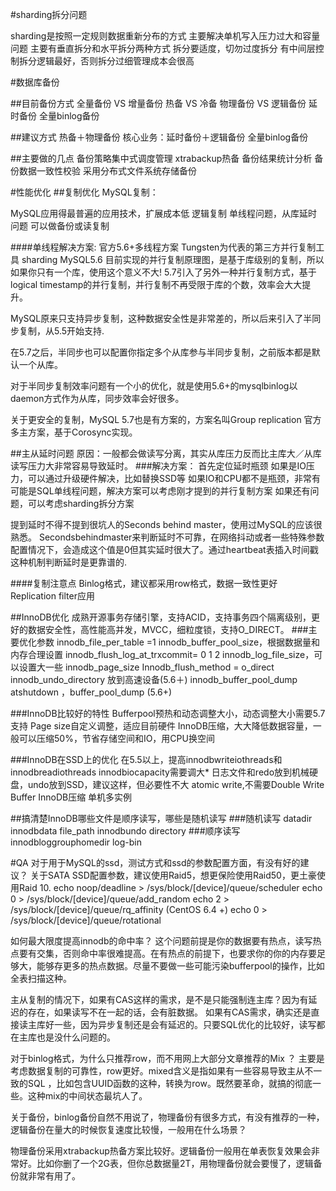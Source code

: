 #sharding拆分问题

sharding是按照一定规则数据重新分布的方式
主要解决单机写入压力过大和容量问题
主要有垂直拆分和水平拆分两种方式
拆分要适度，切勿过度拆分
有中间层控制拆分逻辑最好，否则拆分过细管理成本会很高


#数据库备份

##目前备份方式
全量备份 VS 增量备份
热备 VS 冷备
物理备份 VS 逻辑备份
延时备份
全量binlog备份

##建议方式
热备＋物理备份
核心业务：延时备份＋逻辑备份
全量binlog备份

##主要做的几点
备份策略集中式调度管理
xtrabackup热备
备份结果统计分析
备份数据一致性校验
采用分布式文件系统存储备份


#性能优化
##复制优化
MySQL复制：

MySQL应用得最普遍的应用技术，扩展成本低
逻辑复制
单线程问题，从库延时问题
可以做备份或读复制

####单线程解决方案:
官方5.6+多线程方案
Tungsten为代表的第三方并行复制工具
sharding
MySQL5.6
目前实现的并行复制原理图，是基于库级别的复制，所以如果你只有一个库，使用这个意义不大!
5.7引入了另外一种并行复制方式，基于logical
timestamp的并行复制，并行复制不再受限于库的个数，效率会大大提升。

MySQL原来只支持异步复制，这种数据安全性是非常差的，所以后来引入了半同步复制，从5.5开始支持.

在5.7之后，半同步也可以配置你指定多个从库参与半同步复制，之前版本都是默认一个从库。

对于半同步复制效率问题有一个小的优化，就是使用5.6+的mysqlbinlog以daemon方式作为从库，同步效率会好很多。

关于更安全的复制，MySQL 5.7也是有方案的，方案名叫Group replication
官方多主方案，基于Corosync实现。

##主从延时问题
原因：一般都会做读写分离，其实从库压力反而比主库大／从库读写压力大非常容易导致延时。
###解决方案：
首先定位延时瓶颈
如果是IO压力，可以通过升级硬件解决，比如替换SSD等
如果IO和CPU都不是瓶颈，非常有可能是SQL单线程问题，解决方案可以考虑刚才提到的并行复制方案
如果还有问题，可以考虑sharding拆分方案

提到延时不得不提到很坑人的Seconds behind master，使用过MySQL的应该很熟悉。
Secondsbehindmaster来判断延时不可靠，在网络抖动或者一些特殊参数配置情况下，会造成这个值是0但其实延时很大了。通过heartbeat表插入时间戳这种机制判断延时是更靠谱的.

####复制注意点
Binlog格式，建议都采用row格式，数据一致性更好
Replication filter应用

##InnoDB优化
成熟开源事务存储引擎，支持ACID，支持事务四个隔离级别，更好的数据安全性，高性能高并发，MVCC，细粒度锁，支持O_DIRECT。
###主要优化参数
innodb_file_per_table =1
innodb_buffer_pool_size，根据数据量和内存合理设置
innodb_flush_log_at_trxcommit= 0 1 2
innodb_log_file_size，可以设置大一些
innodb_page_size
Innodb_flush_method = o_direct
innodb_undo_directory 放到高速设备(5.6＋)
innodb_buffer_pool_dump
atshutdown ，buffer_pool_dump (5.6+)

###InnoDB比较好的特性
Bufferpool预热和动态调整大小，动态调整大小需要5.7支持
Page size自定义调整，适应目前硬件
InnoDB压缩，大大降低数据容量，一般可以压缩50%，节省存储空间和IO，用CPU换空间

###InnoDB在SSD上的优化
在5.5以上，提高innodbwriteiothreads和innodbreadiothreads
innodbiocapacity需要调大*
日志文件和redo放到机械硬盘，undo放到SSD，建议这样，但必要性不大
atomic write,不需要Double Write Buffer
InnoDB压缩
单机多实例

##搞清楚InnoDB哪些文件是顺序读写，哪些是随机读写
###随机读写
datadir
innodbdata file_path
innodbundo directory
###顺序读写
innodbloggrouphomedir
log-bin

#QA
对于用于MySQL的ssd，测试方式和ssd的参数配置方面，有没有好的建议？
关于SATA SSD配置参数，建议使用Raid5，想更保险使用Raid50，更土豪使用Raid 10.
echo noop/deadline > /sys/block/[device]/queue/scheduler
echo 0 > /sys/block/[device]/queue/add_random
echo 2 > /sys/block/[device]/queue/rq_affinity (CentOS 6.4 +)
echo 0 > /sys/block/[device]/queue/rotational

如何最大限度提高innodb的命中率？
这个问题前提是你的数据要有热点，读写热点要有交集，否则命中率很难提高。在有热点的前提下，也要求你的你的内存要足够大，能够存更多的热点数据。尽量不要做一些可能污染bufferpool的操作，比如全表扫描这种。

主从复制的情况下，如果有CAS这样的需求，是不是只能强制连主库？因为有延迟的存在，如果读写不在一起的话，会有脏数据。
如果有CAS需求，确实还是直接读主库好一些，因为异步复制还是会有延迟的。只要SQL优化的比较好，读写都在主库也是没什么问题的。

对于binlog格式，为什么只推荐row，而不用网上大部分文章推荐的Mix ？
主要是考虑数据复制的可靠性，row更好。mixed含义是指如果有一些容易导致主从不一致的SQL
，比如包含UUID函数的这种，转换为row。既然要革命，就搞的彻底一些。这种mix的中间状态最坑人了。

关于备份，binlog备份自然不用说了，物理备份有很多方式，有没有推荐的一种，逻辑备份在量大的时候恢复速度比较慢，一般用在什么场景？

物理备份采用xtrabackup热备方案比较好。逻辑备份一般用在单表恢复效果会非常好。比如你删了一个2G表，但你总数据量2T，用物理备份就会要慢了，逻辑备份就非常有用了。



